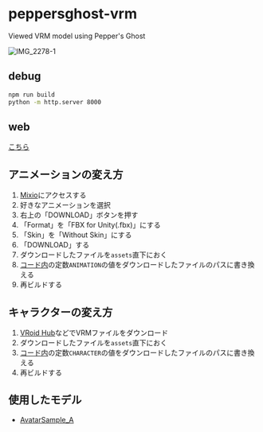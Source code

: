 # peppersghost-vrm

Viewed VRM model using Pepper's Ghost

![IMG_2278-_1_](https://user-images.githubusercontent.com/34536327/163660880-2afcd8b6-54e9-4f34-ad9e-30c9fe3fb004.gif)


## debug
```bash
npm run build
python -m http.server 8000
```

## web
[こちら](https://suzukidaishi.github.io/peppersghost-vrm/)

## アニメーションの変え方
1. [Mixio](https://www.mixamo.com/#/?page=1&type=Motion%2CMotionPack)にアクセスする
2. 好きなアニメーションを選択
3. 右上の「DOWNLOAD」ボタンを押す
4. 「Format」を「FBX for Unity(.fbx)」にする
5. 「Skin」を「Without Skin」にする
6. 「DOWNLOAD」する
7. ダウンロードしたファイルを`assets`直下におく
8. [コード内](./src/index.ts)の定数`ANIMATION`の値をダウンロードしたファイルのパスに書き換える
9. 再ビルドする

## キャラクターの変え方
1. [VRoid Hub](https://hub.vroid.com/)などでVRMファイルをダウンロード
2. ダウンロードしたファイルを`assets`直下におく
3. [コード内](./src/index.ts)の定数`CHARACTER`の値をダウンロードしたファイルのパスに書き換える
4. 再ビルドする

## 使用したモデル
- [AvatarSample_A](https://hub.vroid.com/characters/2843975675147313744/models/5644550979324015604)
